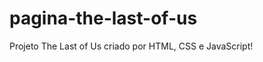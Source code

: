 # pagina-the-last-of-us
Projeto The Last of Us criado por HTML, CSS e JavaScript!

<div>
  <a href="https://github.com/Homeromedeiros/pagina-the-last-of-us/blob/main/src/imagens/logo.png?raw=true"></a>
</div>
